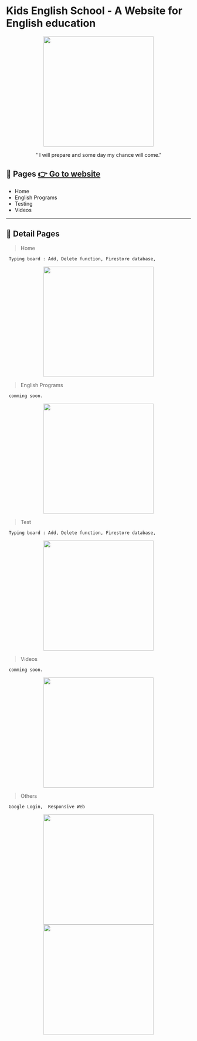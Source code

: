 # Kids English School - A Website for English education   



<p align='center'>
 <img src="https://sujinhhh.github.io/img/kiwi.jpg" width='300'/>
</p>


<p align='center'> " I will prepare and some day my chance will come." </p>

## 📜 Pages [ 👉 Go to website](https://seramschool.web.app)

- Home
- English Programs
- Testing
- Videos



<hr>

## 💬 Detail Pages

> Home
> 

```
 Typing board : Add, Delete function, Firestore database, 
```


<p align='center'>
 <img src="https://sujinhhh.github.io/img/home.png" height='300'/>
</p>

> English Programs
> 

```
 comming soon. 
```

<p align='center'>
 <img src="https://sujinhhh.github.io/img/com.png" height='300'/>
</p>


> Test
> 

```
 Typing board : Add, Delete function, Firestore database, 
```


<p align='center'>
 <img src="https://sujinhhh.github.io/img/test.png" height='300'/>
</p>

> Videos
> 

```
 comming soon. 
```

<p align='center'>
 <img src="https://sujinhhh.github.io/img/vid.png" height='300'/>
</p>


> Others
> 

```
 Google Login,  Responsive Web 
```

<p align='center'>
 <img src="https://sujinhhh.github.io/img/google.png" height='300'/>  <img src="https://sujinhhh.github.io/img/res.png" height='300'/>
</p>




